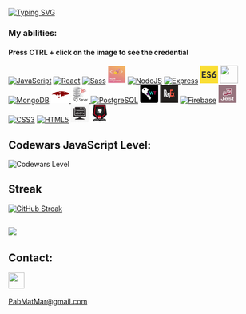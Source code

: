 [![Typing SVG](https://readme-typing-svg.demolab.com?font=Fira+Code&pause=1000&color=5518B8&width=435&lines=+I'm+a+Full+Stack+Developer+💥)](https://git.io/typing-svg)
 


### My abilities:
#### Press CTRL + click on the image to see the credential


<p align="left">
<a href="https://badgr.com/backpack/badges/64230cb91052497a9690c564" target="_blank" rel="noreferrer"><img src="https://raw.githubusercontent.com/danielcranney/readme-generator/main/public/icons/skills/javascript-colored.svg" width="36" height="36" alt="JavaScript" /></a>
<a href="https://badgr.com/backpack/badges/64231108a35a3c01c9bb9ac8" target="_blank" rel="noreferrer"><img src="https://raw.githubusercontent.com/danielcranney/readme-generator/main/public/icons/skills/react-colored.svg" width="36" height="36" alt="React" /></a>
<a href="https://badgr.com/backpack/badges/64231108a35a3c01c9bb9ac8" target="_blank" rel="noreferrer"><img src="https://raw.githubusercontent.com/danielcranney/readme-generator/main/public/icons/skills/sass-colored.svg" width="36" height="36" alt="Sass" /></a>
<a href="https://styled-components.com/" target="_blank" rel="noreferrer"><img src="./img/styled.png" width="36" height="36" alt="Sass" /></a>
<a href="https://badgr.com/backpack/badges/64230ed4a35a3c01c9bb98ca" target="_blank" rel="noreferrer"><img src="https://raw.githubusercontent.com/danielcranney/readme-generator/main/public/icons/skills/nodejs-colored.svg" width="36" height="36" alt="NodeJS" /></a>
<a href="https://badgr.com/backpack/badges/64230ec01052497a9690c77b" target="_blank" rel="noreferrer"><img src="https://raw.githubusercontent.com/danielcranney/readme-generator/main/public/icons/skills/express-colored.svg" width="36" height="36" alt="Express" /></a>
<a href ="https://badgr.com/backpack/badges/64230d2da35a3c01c9bb96d8" target="_blank" rel="noreferrer"><img src="./img/ES6.PNG" width="36" height="36"/></a>
<a href ="https://badgr.com/backpack/badges/64230ee91052497a9690c797" target="_blank" rel="noreferrer"><img src="https://camo.githubusercontent.com/e6f31db76aa258d4e26be8464f2dff9796d5cf59185976df02dd80ae6a60cc9e/68747470733a2f2f63646e2e776f726c64766563746f726c6f676f2e636f6d2f6c6f676f732f7075672e737667" width="36" height="36"/></a>
<a href="https://badgr.com/backpack/badges/64230f0ba35a3c01c9bb994d" target="_blank" rel="noreferrer"><img src="https://raw.githubusercontent.com/danielcranney/readme-generator/main/public/icons/skills/mongodb-colored.svg" width="36" height="36" alt="MongoDB" /></a>
<a href="https://badgr.com/backpack/badges/64230ee91052497a9690c797" target="_blank" rel="noreferrer"><img src="./img/mongoose.png" width="36" height="36" alt="moongose">
<a href="https://badgr.com/backpack/badges/64230f25a35a3c01c9bb9967" target="_blank" rel="noreferrer"><img src="./img/SQL.png" width="36" height="36" alt="SQL">
<a href="https://badgr.com/backpack/badges/64230f25a35a3c01c9bb9967" target="_blank" rel="noreferrer"><img src="https://raw.githubusercontent.com/danielcranney/readme-generator/main/public/icons/skills/postgresql-colored.svg" width="36" height="36" alt="PostgreSQL" /></a>
<a href="https://badgr.com/backpack/badges/64230ee91052497a9690c797" target="_bregexlank" rel="noreferrer"><img src="./img/jwt.png" width="36" height="36" alt="JasonWeebTokken" /></a>
<a href="https://regexr.com/" target="_blank" rel="noreferrer"><img src="./img/regex.png" width="36" height="36" alt="RegEx" /></a>
<a href="https://badgr.com/backpack/badges/64230d9e1052497a9690c6be" target="_blank" rel="noreferrer"><img src="https://raw.githubusercontent.com/danielcranney/readme-generator/main/public/icons/skills/firebase-colored.svg" width="36" height="36" alt="Firebase" /></a>
<a href="https://jestjs.io/es-ES/" target="_blank" rel="noreferrer"><img src="./img/Jest.png" width="36" height="36" alt="Jest" /></a>
<a href="https://badgr.com/backpack/badges/64230c83a35a3c01c9bb9529" target="_blank" rel="noreferrer"><img src="https://raw.githubusercontent.com/danielcranney/readme-generator/main/public/icons/skills/css3-colored.svg" width="36" height="36" alt="CSS3" /></a>
<a href="https://badgr.com/backpack/badges/64230c9ba35a3c01c9bb954a" target="_blank" rel="noreferrer"><img src="https://raw.githubusercontent.com/danielcranney/readme-generator/main/public/icons/skills/html5-colored.svg" width="36" height="36" alt="HTML5" /></a>
<a href="https://badgr.com/backpack/badges/64230f41a35a3c01c9bb9996" target="_blank" rel="noreferrer"><img src="./img/POO.jpg" width="36" height="36" alt="POO" /></a>
<a href="https://badgr.com/backpack/badges/64230dc91052497a9690c6e3" target="_blank" rel="noreferrer"><img src="./img/github.png" width="36" height="36" alt="github" /></a>
</p>

## Codewars JavaScript Level:
![Codewars Level](https://www.codewars.com/users/PabloMatMar/badges/small)

## Streak
[![GitHub Streak](https://streak-stats.demolab.com/?user=PabloMatMar&theme=radical)](https://git.io/streak-stats)


##
![](https://komarev.com/ghpvc/?username=PabloMatMar&color=75F94D)




## Contact:

<p align="left"> <a href="https://www.linkedin.com/in/pablo-mateos-mart%C3%ADn-952911269/" target="_blank" rel="noreferrer"><img src="https://raw.githubusercontent.com/danielcranney/readme-generator/main/public/icons/socials/linkedin.svg" width="32" height="32" />

<a href="mailto: PabMatMar@gmail.com">PabMatMar@gmail.com</a></p>

<!-- ### Hi there 👋

<!--
**PabloMatMar/PabloMatMar** is a ✨ _special_ ✨ repository because its `README.md` (this file) appears on your GitHub profile.

Here are some ideas to get you started:

<!-- - 🔭 I’m currently working on ...
- 🌱 I’m currently learning ...
- 👯 I’m looking to collaborate on ...
- 🤔 I’m looking for help with ...
- 💬 Ask me about ...
- 📫 How to reach me: ...
- 😄 Pronouns: ...
- ⚡ Fun fact: ...
-->
